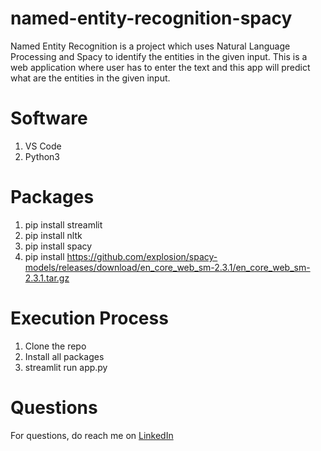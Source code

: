 # named-entity-recognition-spacy
Named Entity Recognition is a project which uses Natural Language Processing and Spacy to identify the entities in the given input. This is a web application 
where user has to enter the text and this app will predict what are the entities in the given input.

# Software
1. VS Code
2. Python3

# Packages
1. pip install streamlit
2. pip install nltk
3. pip install spacy
4. pip install https://github.com/explosion/spacy-models/releases/download/en_core_web_sm-2.3.1/en_core_web_sm-2.3.1.tar.gz

# Execution Process
1. Clone the repo
2. Install all packages
3. streamlit run app.py

# Questions
For questions, do reach me on <a href="https://linkedin.com/in/MadhuPIoT">LinkedIn</a>
